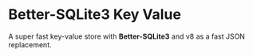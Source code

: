# Better-SQLite3 Key Value

A super fast key-value store with **Better-SQLite3** and v8 as a fast JSON replacement.

